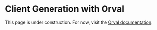 # Client Generation with Orval

This page is under construction. For now, visit the
[Orval documentation](https://orval.dev/quick-start).
